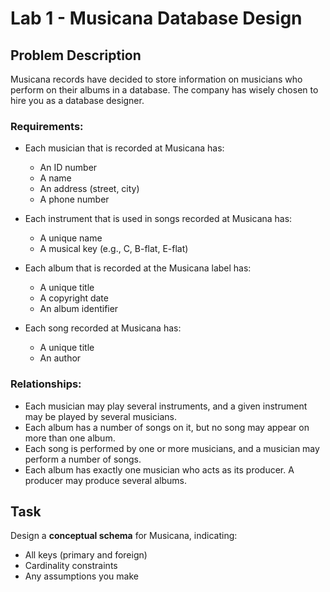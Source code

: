 # Lab 1 - Musicana Database Design

## Problem Description

Musicana records have decided to store information on musicians who perform on their albums in a database. The company has wisely chosen to hire you as a database designer.

### Requirements:
- Each musician that is recorded at Musicana has:
  - An ID number
  - A name
  - An address (street, city)
  - A phone number

- Each instrument that is used in songs recorded at Musicana has:
  - A unique name
  - A musical key (e.g., C, B-flat, E-flat)

- Each album that is recorded at the Musicana label has:
  - A unique title
  - A copyright date
  - An album identifier

- Each song recorded at Musicana has:
  - A unique title
  - An author

### Relationships:
- Each musician may play several instruments, and a given instrument may be played by several musicians.
- Each album has a number of songs on it, but no song may appear on more than one album.
- Each song is performed by one or more musicians, and a musician may perform a number of songs.
- Each album has exactly one musician who acts as its producer. A producer may produce several albums.

## Task
Design a **conceptual schema** for Musicana, indicating:
- All keys (primary and foreign)
- Cardinality constraints
- Any assumptions you make
